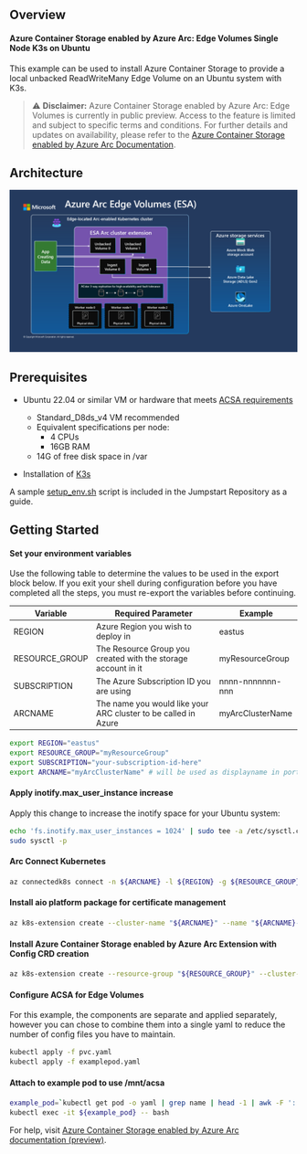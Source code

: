 ## Overview

#### Azure Container Storage enabled by Azure Arc: Edge Volumes Single Node K3s on Ubuntu
This example can be used to install Azure Container Storage to provide a local unbacked ReadWriteMany Edge Volume on an Ubuntu system with K3s. 

> ⚠️ **Disclaimer:** Azure Container Storage enabled by Azure Arc: Edge Volumes is currently in public preview. Access to the feature is limited and subject to specific terms and conditions. For further details and updates on availability, please refer to the [Azure Container Storage enabled by Azure Arc Documentation](https://learn.microsoft.com/en-us/azure/azure-arc/container-storage/overview).

## Architecture
![Azure Container Storage enabled by Azure Arc Diagram.](./esaEdgeVolumes.png)

## Prerequisites
* Ubuntu 22.04 or similar VM or hardware that meets [ACSA requirements](https://learn.microsoft.com/en-us/azure/azure-arc/container-storage/prepare-linux#minimum-hardware-requirements)
  * Standard_D8ds_v4 VM recommended
  * Equivalent specifications per node:
    * 4 CPUs
    * 16GB RAM
  * 14G of free disk space in /var

* Installation of [K3s](https://docs.k3s.io/quick-start)

A sample [setup_env.sh](setup_env.sh) script is included in the Jumpstart Repository as a guide. 


## Getting Started

#### Set your environment variables
Use the following table to determine the values to be used in the export block below. If you exit your shell during configuration before you have completed all the steps, you must re-export the variables before continuing.  

|Variable        | Required Parameter                                             | Example |
|----------------|----------------------------------------------------------------|-----------------|
|REGION          | Azure Region you wish to deploy in                             | eastus          |
|RESOURCE_GROUP  | The Resource Group you created with the storage account in it  | myResourceGroup |
|SUBSCRIPTION    | The Azure Subscription ID you are using                        | nnnn-nnnnnnn-nnn|
|ARCNAME         | The name you would like your ARC cluster to be called in Azure | myArcClusterName|

```bash
export REGION="eastus"
export RESOURCE_GROUP="myResourceGroup"
export SUBSCRIPTION="your-subscription-id-here"
export ARCNAME="myArcClusterName" # will be used as displayname in portal
```

#### Apply inotify.max_user_instance increase
Apply this change to increase the inotify space for your Ubuntu system: 

```bash
echo 'fs.inotify.max_user_instances = 1024' | sudo tee -a /etc/sysctl.conf
sudo sysctl -p
```

#### Arc Connect Kubernetes
```bash
az connectedk8s connect -n ${ARCNAME} -l ${REGION} -g ${RESOURCE_GROUP} --subscription ${SUBSCRIPTION}
```

#### Install aio platform package for certificate management
```bash
az k8s-extension create --cluster-name "${ARCNAME}" --name "${ARCNAME}-certmgr" --resource-group "${RESOURCE_GROUP}" --cluster-type connectedClusters --release-train preview --extension-type microsoft.iotoperations.platform --scope cluster --release-namespace cert-manager
```

#### Install Azure Container Storage enabled by Azure Arc Extension with Config CRD creation
```bash
az k8s-extension create --resource-group "${RESOURCE_GROUP}" --cluster-name "${ARCNAME}" --cluster-type connectedClusters --name "acsa-`mktemp -u XXXXXX`" --extension-type microsoft.arc.containerstorage --config feature.diskStorageClass="default,local-path" --config  edgeStorageConfiguration.create=true
```

#### Configure ACSA for Edge Volumes 
For this example, the components are separate and applied separately, however you can chose to combine them into a single yaml to reduce the number of config files you have to maintain. 

```bash
kubectl apply -f pvc.yaml
kubectl apply -f examplepod.yaml
```

#### Attach to example pod to use /mnt/acsa

```bash
example_pod=`kubectl get pod -o yaml | grep name | head -1 | awk -F ':' '{print $2}'`
kubectl exec -it ${example_pod} -- bash
```

For help, visit [Azure Container Storage enabled by Azure Arc documentation (preview)](https://learn.microsoft.com/en-us/azure/azure-arc/container-storage/).
